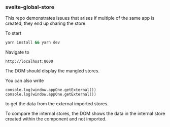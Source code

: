 ### svelte-global-store

This repo demonstrates issues that arises if multiple of the same app is created, they end up sharing the store.

To start

```bash
yarn install && yarn dev
```

Navigate to

```
http://localhost:8000
```

The DOM should display the mangled stores.

You can also write

```
console.log(window.appOne.getExternal())
console.log(window.appOne.getExternal())
```

to get the data from the external imported stores.

To compare the internal stores, the DOM shows the data in the internal store created within the component and not imported.
